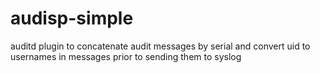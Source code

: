audisp-simple
=============

auditd plugin to concatenate audit messages by serial and convert uid to usernames in messages prior to sending them to syslog
